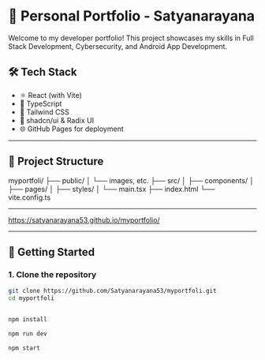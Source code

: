 # 🚀 Personal Portfolio - Satyanarayana

Welcome to my developer portfolio! This project showcases my skills in Full Stack Development, Cybersecurity, and Android App Development.

## 🛠️ Tech Stack

- ⚛️ React (with Vite)
- 📜 TypeScript
- 🎨 Tailwind CSS
- 💅 shadcn/ui & Radix UI
- 🌐 GitHub Pages for deployment

---

## 📁 Project Structure

myportfoli/
├── public/
│ └── images, etc.
├── src/
│ ├── components/
│ ├── pages/
│ ├── styles/
│ └── main.tsx
├── index.html
└── vite.config.ts


---

https://satyanarayana53.github.io/myportfolio/

-----

## 🚀 Getting Started

### 1. Clone the repository

```bash
git clone https://github.com/Satyanarayana53/myportfoli.git
cd myportfoli


npm install

npm run dev

npm start

